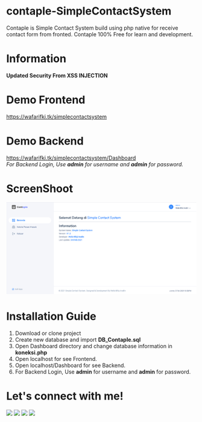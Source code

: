 # contaple-SimpleContactSystem
Contaple is Simple Contact System build using php native for receive contact form from fronted. Contaple 100% Free for learn and development.

# Information
<b>Updated Security From XSS INJECTION</b>

# Demo Frontend
<a href="https://wafarifki.tk/simplecontactsystem" target="_blank">https://wafarifki.tk/simplecontactsystem</a>

# Demo Backend
<a href="https://wafarifki.tk/simplecontactsystem/Dashboard" target="_blank">https://wafarifki.tk/simplecontactsystem/Dashboard</a>
<br /><i>For Backend Login, Use <b>admin</b> for username and <b>admin</b> for password.</i>

# ScreenShoot
 <img src="https://raw.githubusercontent.com/wafarifki/contaple-SimpleContactSystem/main/SS.png">
 
# Installation Guide
1. Download or clone project
2. Create new database and import <b>DB_Contaple.sql</b>
3. Open Dashboard directory and change database information in <b>koneksi.php</b>
4. Open localhost for see Frontend.
5. Open localhost/Dashboard for see Backend.
6. For Backend Login, Use <b>admin</b> for username and <b>admin</b> for password.

# Let's connect with me!
<p>
    <a href="https://wafarifki.tk" target="_blank"><img src="https://img.shields.io/badge/Website-https://wafarifki.tk-blue?" /></a>
    <a href="https://www.linkedin.com/in/wafa-rifqi-anafin-553b591b7/" target="_blank"><img src="https://img.shields.io/badge/Linkedin-WafaRifkiAnafin_-blue" /></a>
    <a href="https://facebook.com/bekasiHACKERlive" target="_blank"><img src="https://img.shields.io/badge/Facebook-bekasiHACKERlive-blue" /></a>
    <a href="https://instagram.com/wafarifki_" target="_blank"><img src="https://img.shields.io/badge/Instagram-@wafarifki_-blue" /></a>
</p>
